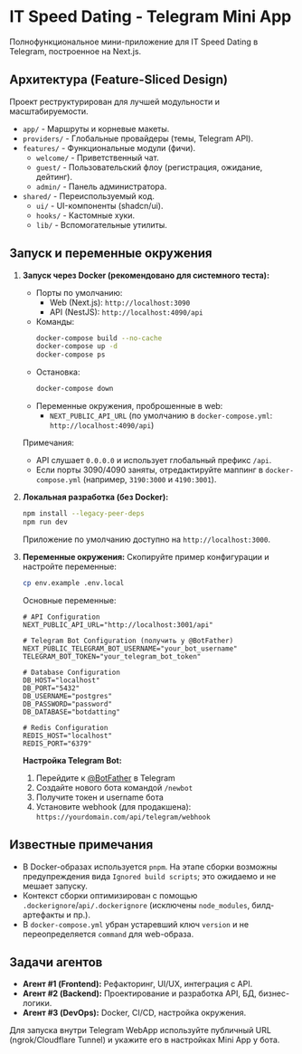 # IT Speed Dating - Telegram Mini App

Полнофункциональное мини-приложение для IT Speed Dating в Telegram, построенное на Next.js.

## Архитектура (Feature-Sliced Design)

Проект реструктурирован для лучшей модульности и масштабируемости.

-   `app/` - Маршруты и корневые макеты.
-   `providers/` - Глобальные провайдеры (темы, Telegram API).
-   `features/` - Функциональные модули (фичи).
    -   `welcome/` - Приветственный чат.
    -   `guest/` - Пользовательский флоу (регистрация, ожидание, дейтинг).
    -   `admin/` - Панель администратора.
-   `shared/` - Переиспользуемый код.
    -   `ui/` - UI-компоненты (shadcn/ui).
    -   `hooks/` - Кастомные хуки.
    -   `lib/` - Вспомогательные утилиты.

## Запуск и переменные окружения

1.  **Запуск через Docker (рекомендовано для системного теста):**
    - Порты по умолчанию:
      - Web (Next.js): `http://localhost:3090`
      - API (NestJS): `http://localhost:4090/api`
    - Команды:
      ```bash
      docker-compose build --no-cache
      docker-compose up -d
      docker-compose ps
      ```
    - Остановка:
      ```bash
      docker-compose down
      ```
    - Переменные окружения, проброшенные в web:
      - `NEXT_PUBLIC_API_URL` (по умолчанию в `docker-compose.yml`: `http://localhost:4090/api`)

    Примечания:
    - API слушает `0.0.0.0` и использует глобальный префикс `/api`.
    - Если порты 3090/4090 заняты, отредактируйте маппинг в `docker-compose.yml` (например, `3190:3000` и `4190:3001`).

2.  **Локальная разработка (без Docker):**
    ```bash
    npm install --legacy-peer-deps
    npm run dev
    ```
    Приложение по умолчанию доступно на `http://localhost:3000`.

3.  **Переменные окружения:**
    Скопируйте пример конфигурации и настройте переменные:
    ```bash
    cp env.example .env.local
    ```

    Основные переменные:
    ```env
    # API Configuration
    NEXT_PUBLIC_API_URL="http://localhost:3001/api"

    # Telegram Bot Configuration (получить у @BotFather)
    NEXT_PUBLIC_TELEGRAM_BOT_USERNAME="your_bot_username"
    TELEGRAM_BOT_TOKEN="your_telegram_bot_token"

    # Database Configuration
    DB_HOST="localhost"
    DB_PORT="5432"
    DB_USERNAME="postgres"
    DB_PASSWORD="password"
    DB_DATABASE="botdatting"

    # Redis Configuration
    REDIS_HOST="localhost"
    REDIS_PORT="6379"
    ```

    **Настройка Telegram Bot:**
    1. Перейдите к [@BotFather](https://t.me/botfather) в Telegram
    2. Создайте нового бота командой `/newbot`
    3. Получите токен и username бота
    4. Установите webhook (для продакшена): `https://yourdomain.com/api/telegram/webhook`

## Известные примечания

- В Docker-образах используется `pnpm`. На этапе сборки возможны предупреждения вида `Ignored build scripts`; это ожидаемо и не мешает запуску.
- Контекст сборки оптимизирован с помощью `.dockerignore`/`api/.dockerignore` (исключены `node_modules`, билд-артефакты и пр.).
- В `docker-compose.yml` убран устаревший ключ `version` и не переопределяется `command` для web-образа.

## Задачи агентов

-   **Агент #1 (Frontend):** Рефакторинг, UI/UX, интеграция с API.
-   **Агент #2 (Backend):** Проектирование и разработка API, БД, бизнес-логики.
-   **Агент #3 (DevOps):** Docker, CI/CD, настройка окружения.

Для запуска внутри Telegram WebApp используйте публичный URL (ngrok/Cloudflare Tunnel) и укажите его в настройках Mini App у бота.
